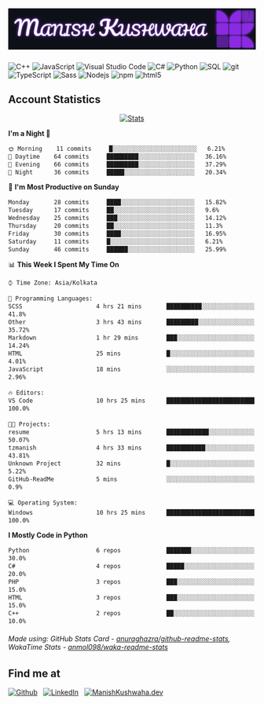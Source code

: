 # [![header](./header.svg)](https://manishkushwaha.dev)

<p>
    <img alt="C++" src="https://img.shields.io/badge/-C%2B%2B-00427e?style=flat-square&logo=C%2B%2B&logoColor=white" />
    <img alt="JavaScript" src="https://img.shields.io/badge/-JavaScript-e19f2a?style=flat-square&logo=JavaScript&logoColor=white" />
    <img alt="Visual Studio Code" src="https://img.shields.io/badge/-Visual%20Studio%20Code-0176c5?style=flat-square&logo=visual-studio-code&logoColor=white" />
    <img alt="C#" src="https://img.shields.io/badge/-C%23-2f0073?style=flat-square&logo=C%2B%2B&logoColor=white" />
    <img alt="Python" src="https://img.shields.io/badge/-Python-356c9c?style=flat-square&logo=python&logoColor=white" />
    <img alt="SQL" src="https://img.shields.io/badge/-SQL-de8a03?style=flat-square&logo=mysql&logoColor=white" />
    <img alt="git" src="https://img.shields.io/badge/-Git-e94f32?style=flat-square&logo=git&logoColor=white" />
    <img alt="TypeScript" src="https://img.shields.io/badge/-TypeScript-0077c6?style=flat-square&logo=typescript&logoColor=white" />
    <img alt="Sass" src="https://img.shields.io/badge/-Sass-c76496?style=flat-square&logo=sass&logoColor=white" />
    <img alt="Nodejs" src="https://img.shields.io/badge/-Nodejs-519a41?style=flat-square&logo=Node.js&logoColor=white" />
    <img alt="npm" src="https://img.shields.io/badge/-NPM-c53635?style=flat-square&logo=npm&logoColor=white" />
    <img alt="html5" src="https://img.shields.io/badge/-HTML5-de4b25?style=flat-square&logo=html5&logoColor=white" />
</p>

## Account Statistics

<p align="center"> <a href="https://github-readme-stats.vercel.app/api?username=tzmanish&include_all_commits=true&count_private=true">
    <img src="https://github-readme-stats.vercel.app/api?username=tzmanish&include_all_commits=true&count_private=true&hide=stars,prs&show_icons=true&hide_title=true" alt="Stats" style="max-width:100%">
</a> </p>

<!--START_SECTION:waka-->
**I'm a Night 🦉** 

```text
🌞 Morning    11 commits     █░░░░░░░░░░░░░░░░░░░░░░░░   6.21% 
🌆 Daytime    64 commits     █████████░░░░░░░░░░░░░░░░   36.16% 
🌃 Evening    66 commits     █████████░░░░░░░░░░░░░░░░   37.29% 
🌙 Night      36 commits     █████░░░░░░░░░░░░░░░░░░░░   20.34%

```
📅 **I'm Most Productive on Sunday** 

```text
Monday       28 commits     ████░░░░░░░░░░░░░░░░░░░░░   15.82% 
Tuesday      17 commits     ██░░░░░░░░░░░░░░░░░░░░░░░   9.6% 
Wednesday    25 commits     ███░░░░░░░░░░░░░░░░░░░░░░   14.12% 
Thursday     20 commits     ██░░░░░░░░░░░░░░░░░░░░░░░   11.3% 
Friday       30 commits     ████░░░░░░░░░░░░░░░░░░░░░   16.95% 
Saturday     11 commits     █░░░░░░░░░░░░░░░░░░░░░░░░   6.21% 
Sunday       46 commits     ██████░░░░░░░░░░░░░░░░░░░   25.99%

```


📊 **This Week I Spent My Time On** 

```text
⌚︎ Time Zone: Asia/Kolkata

💬 Programming Languages: 
SCSS                     4 hrs 21 mins       ██████████░░░░░░░░░░░░░░░   41.8% 
Other                    3 hrs 43 mins       █████████░░░░░░░░░░░░░░░░   35.72% 
Markdown                 1 hr 29 mins        ███░░░░░░░░░░░░░░░░░░░░░░   14.24% 
HTML                     25 mins             █░░░░░░░░░░░░░░░░░░░░░░░░   4.01% 
JavaScript               18 mins             ░░░░░░░░░░░░░░░░░░░░░░░░░   2.96%

🔥 Editors: 
VS Code                  10 hrs 25 mins      █████████████████████████   100.0%

🐱‍💻 Projects: 
resume                   5 hrs 13 mins       ████████████░░░░░░░░░░░░░   50.07% 
tzmanish                 4 hrs 33 mins       ███████████░░░░░░░░░░░░░░   43.81% 
Unknown Project          32 mins             █░░░░░░░░░░░░░░░░░░░░░░░░   5.22% 
GitHub-ReadMe            5 mins              ░░░░░░░░░░░░░░░░░░░░░░░░░   0.9%

💻 Operating System: 
Windows                  10 hrs 25 mins      █████████████████████████   100.0%

```

**I Mostly Code in Python** 

```text
Python                   6 repos             ███████░░░░░░░░░░░░░░░░░░   30.0% 
C#                       4 repos             █████░░░░░░░░░░░░░░░░░░░░   20.0% 
PHP                      3 repos             ███░░░░░░░░░░░░░░░░░░░░░░   15.0% 
HTML                     3 repos             ███░░░░░░░░░░░░░░░░░░░░░░   15.0% 
C++                      2 repos             ██░░░░░░░░░░░░░░░░░░░░░░░   10.0%

```



<!--END_SECTION:waka-->

###### Made using: GitHub Stats Card - [anuraghazra/github-readme-stats](https://github.com/anuraghazra/github-readme-stats), WakaTime Stats - [anmol098/waka-readme-stats](https://github.com/anmol098/waka-readme-stats)

## Find me at

[![Github](https://img.shields.io/badge/github-tzmanish-black?logo=github&style=for-the-badge)](https://github.com/tzmanish)
&nbsp;
[![LinkedIn](https://img.shields.io/badge/linkedin-tzman-0077b5?logo=linkedin&style=for-the-badge)](https://www.linkedin.com/in/tzman)
&nbsp;
[![ManishKushwaha.dev](https://img.shields.io/badge/more-ManishKushwaha.dev-red?logo=internet%20explorer&style=for-the-badge)](https://manishkushwaha.dev)
